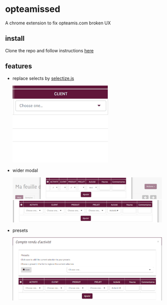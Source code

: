 # opteamissed

A chrome extension to fix opteamis.com broken UX

## install

Clone the repo and follow instructions [here](https://developer.chrome.com/extensions/getstarted#unpacked)

## features

- replace selects by [selectize.js](https://selectize.github.io/selectize.js/)

  ![selectize](./doc/selectize.gif "selectize")

- wider modal

  ![wider modal before](./doc/wider-modal-before.PNG "wider modal before")
  ![wider modal after](./doc/wider-modal-after.PNG "wider modal after")

- presets

  ![presets](./doc/presets.gif "presets")
